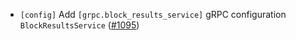 - `[config]` Add `[grpc.block_results_service]` gRPC configuration `BlockResultsService`
  ([\#1095](https://github.com/depinnetwork/por-consensus/issues/1095))
